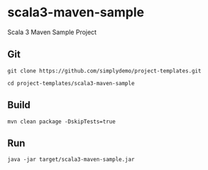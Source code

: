 # scala3-maven-sample
Scala 3 Maven Sample Project 

## Git
```
git clone https://github.com/simplydemo/project-templates.git

cd project-templates/scala3-maven-sample
```


## Build

```
mvn clean package -DskipTests=true
```

## Run

```
java -jar target/scala3-maven-sample.jar
```
